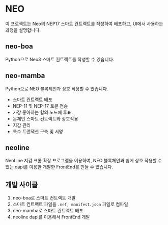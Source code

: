 # NEO
이 프로젝트는 Neo의 NEP17 스마트 컨트랙트를 작성하여 배포하고, UI에서 사용하는 과정을 설명합니다.

## neo-boa
Python으로 Neo3 스마트 컨트랙트를 작성할 수 있습니다.
## neo-mamba
Python으로 NEO 블록체인과 상호 작용할 수 있습니다.
- 스마트 컨트랙트 배포
- NEP-11 및 NEP-17 토큰 전송
- 가장 좋아하는 합의 노드에 투표
- 온체인 스마트 컨트랙트와 상호작용
- 지갑 관리
- 특수 트랜잭션 구축 및 서명
## neoline
NeoLine 지갑 크롬 확장 프로그램을 이용하여, NEO 블록체인과 쉽게 상호 작용할 수 있는 dapi를 이용한 개발한 FrontEnd를 만들 수 있습니다.
## 개발 사이클
1. neo-boa로 스마트 컨트랙트 개발
2. 스마트 컨트랙트 파일을 `.nef, manifest.json` 파일로 컴파일
3. neo-mamba로 스마트 컨트랙트 배포
4. neoline dapi를 이용해서 FrontEnd 개발